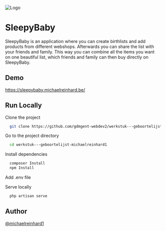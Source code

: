 
![Logo](https://user-images.githubusercontent.com/91672894/172058499-8826ec35-2557-4d8f-aa20-c4ca29c7164f.png)


# SleepyBaby

SleepyBaby is an application where you can create birthlists and add products from different webshops. Afterwards you can share the list with your friends and family. This way you can combine all the items you want on one beautiful list, which friends and family can then buy directly on SleepyBaby.
## Demo

https://sleepybaby.michaelreinhard.be/
## Run Locally

Clone the project

```bash
  git clone https://github.com/gdmgent-webdev2/werkstuk---geboortelijst-michaelreinhard1.git
```

Go to the project directory

```bash
  cd werkstuk---geboortelijst-michaelreinhard1
```

Install dependencies

```bash
  composer Install
  npm Install
```

Add .env file

Serve locally

```bash
  php artisan serve
```

## Author
[@michaelreinhard1](https://www.github.com/michaelreinhard1)
